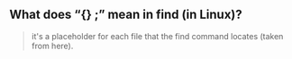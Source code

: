 ##  What does “{} \;” mean in find (in Linux)?
> it's a placeholder for each file that the find command locates (taken from here).
